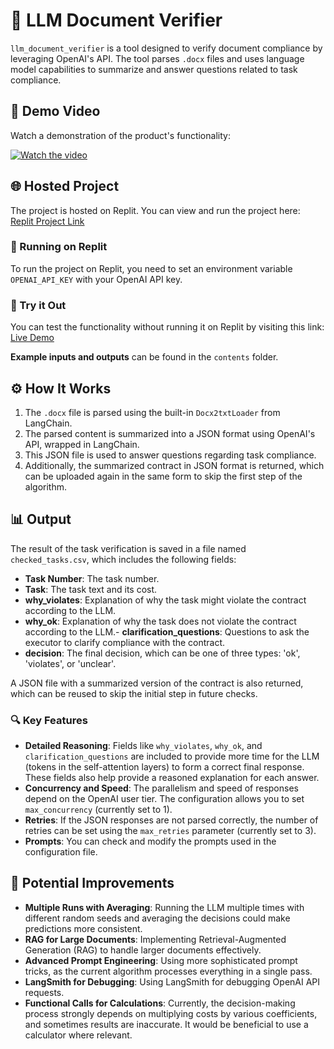 # 📜 LLM Document Verifier

`llm_document_verifier` is a tool designed to verify document compliance by leveraging OpenAI's API. The tool parses `.docx` files and uses language model capabilities to summarize and answer questions related to task compliance.

## 🎥 Demo Video

Watch a demonstration of the product's functionality:

[![Watch the video](https://img.youtube.com/vi/0rq1SCvd8-k/maxresdefault.jpg)](https://youtu.be/0rq1SCvd8-k)

## 🌐 Hosted Project

The project is hosted on Replit. You can view and run the project here: [Replit Project Link](https://replit.com/@IgorSlinko/llmdocumentverifier?v=1)

### 🚀 Running on Replit

To run the project on Replit, you need to set an environment variable `OPENAI_API_KEY` with your OpenAI API key.

### 🧪 Try it Out

You can test the functionality without running it on Replit by visiting this link: [Live Demo](https://370619bc-62e7-4b43-95d2-52bd92cdb03a-00-2scua1hrwws7a.worf.replit.dev/)

**Example inputs and outputs** can be found in the `contents` folder.

## ⚙️ How It Works

1. The `.docx` file is parsed using the built-in `Docx2txtLoader` from LangChain.
2. The parsed content is summarized into a JSON format using OpenAI's API, wrapped in LangChain.
3. This JSON file is used to answer questions regarding task compliance.
4. Additionally, the summarized contract in JSON format is returned, which can be uploaded again in the same form to skip the first step of the algorithm.

## 📊 Output

The result of the task verification is saved in a file named `checked_tasks.csv`, which includes the following fields:

- **Task Number**: The task number.
- **Task**: The task text and its cost.
- **why_violates**: Explanation of why the task might violate the contract according to the LLM.
- **why_ok**: Explanation of why the task does not violate the contract according to the LLM.- **clarification_questions**: Questions to ask the executor to clarify compliance with the contract.
- **decision**: The final decision, which can be one of three types: 'ok', 'violates', or 'unclear'.

A JSON file with a summarized version of the contract is also returned, which can be reused to skip the initial step in future checks.

### 🔍 Key Features

- **Detailed Reasoning**: Fields like `why_violates`, `why_ok`, and `clarification_questions` are included to provide more time for the LLM (tokens in the self-attention layers) to form a correct final response. These fields also help provide a reasoned explanation for each answer.
- **Concurrency and Speed**: The parallelism and speed of responses depend on the OpenAI user tier. The configuration allows you to set `max_concurrency` (currently set to 1).
- **Retries**: If the JSON responses are not parsed correctly, the number of retries can be set using the `max_retries` parameter (currently set to 3).
- **Prompts**: You can check and modify the prompts used in the configuration file.

## 🚀 Potential Improvements

- **Multiple Runs with Averaging**: Running the LLM multiple times with different random seeds and averaging the decisions could make predictions more consistent.
- **RAG for Large Documents**: Implementing Retrieval-Augmented Generation (RAG) to handle larger documents effectively.
- **Advanced Prompt Engineering**: Using more sophisticated prompt tricks, as the current algorithm processes everything in a single pass.
- **LangSmith for Debugging**: Using LangSmith for debugging OpenAI API requests.
- **Functional Calls for Calculations**: Currently, the decision-making process strongly depends on multiplying costs by various coefficients, and sometimes results are inaccurate. It would be beneficial to use a calculator where relevant.
